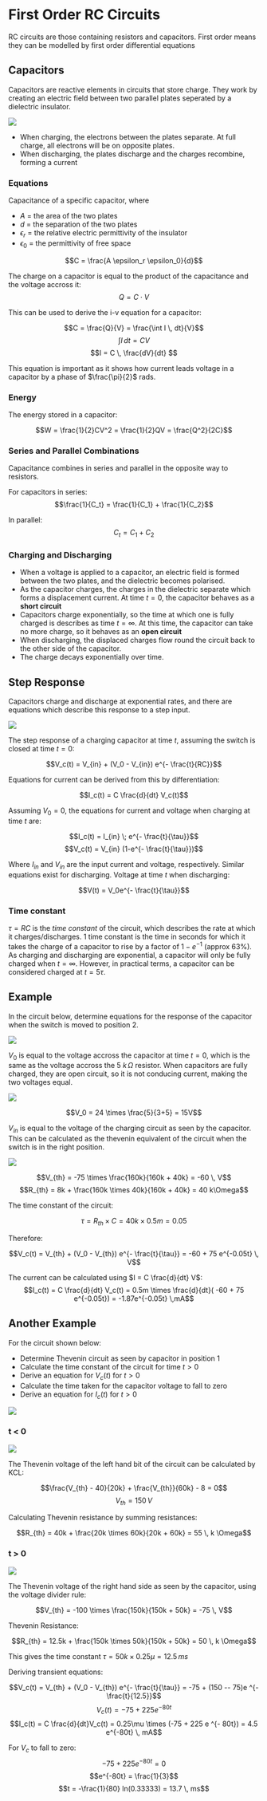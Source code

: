 # First Order RC Circuits

RC circuits are those containing resistors and capacitors. First order means they can be modelled by first order differential equations

## Capacitors

Capacitors are reactive elements in circuits that store charge. They work by creating an electric field between two parallel plates seperated by a dielectric insulator.

![](img/capacitor.png)

- When charging, the electrons between the plates separate. At full charge, all electrons will be on opposite plates.
- When discharging, the plates discharge and the charges recombine, forming a current

### Equations

Capacitance of a specific capacitor, where

- $A$ = the area of the two plates
- $d$ = the separation of the two plates
- $\epsilon_r$ = the relative electric permittivity of the insulator
- $\epsilon_0$ = the permittivity of free space

$$C = \frac{A \epsilon_r \epsilon_0}{d}$$

The charge on a capacitor is equal to the product of the capacitance and the voltage accross it:
$$Q = C \cdot V$$

This can be used to derive the i-v equation for a capacitor:

$$C = \frac{Q}{V} = \frac{\int I \, dt}{V}$$
$$\int I \, dt = CV$$
$$I = C \, \frac{dV}{dt} $$

This equation is important as it shows how current leads voltage in a capacitor by a phase of $\frac{\pi}{2}$ rads.

### Energy

The energy stored in a capacitor:

$$W = \frac{1}{2}CV^2 = \frac{1}{2}QV = \frac{Q^2}{2C}$$

### Series and Parallel Combinations

Capacitance combines in series and parallel in the opposite way to resistors.

For capacitors in series:
$$\frac{1}{C_t} = \frac{1}{C_1} + \frac{1}{C_2}$$

In parallel:
$$C_t = C_1 + C_2$$

### Charging and Discharging

- When a voltage is applied to a capacitor, an electric field is formed between the two plates, and the dielectric becomes polarised.
- As the capacitor charges, the charges in the dielectric separate which forms a displacement current. At time $t=0$, the capacitor behaves as a **short circuit**
- Capacitors charge exponentially, so the time at which one is fully charged is describes as time $t=\infty$. At this time, the capacitor can take no more charge, so it behaves as an **open circuit**
- When discharging, the displaced charges flow round the circuit back to the other side of the capacitor.
- The charge decays exponentially over time.

## Step Response

Capacitors charge and discharge at exponential rates, and there are equations which describe this response to a step input.

![](./img/cap-circuit.png)

The step response of a charging capacitor at time $t$, assuming the switch is closed at time $t=0$:

$$V_c(t) = V_{in} + (V_0 - V_{in}) e^{- \frac{t}{RC}}$$

Equations for current can be derived from this by differentiation:

$$I_c(t) = C \frac{d}{dt} V_c(t)$$

Assuming $V_0 = 0$, the equations for current and voltage when charging at time $t$ are:

$$I_c(t) = I_{in} \; e^{- \frac{t}{\tau}}$$
$$V_c(t) = V_{in} (1-e^{- \frac{t}{\tau}})$$

Where $I_{in}$ and $V_{in}$ are the input current and voltage, respectively. Similar equations exist for discharging. Voltage at time $t$ when discharging:

$$V(t) = V_0e^{- \frac{t}{\tau}}$$

### Time constant

$\tau = RC$ is the _time constant_ of the circuit, which describes the rate at which it charges/discharges. 1 time constant is the time in seconds for which it takes the charge of a capacitor to rise by a factor of $1- e^{-1}$ (approx 63%). As charging and discharging are exponential, a capacitor will only be fully charged when $t=\infty$. However, in practical terms, a capacitor can be considered charged at $t = 5\tau$.

## Example

In the circuit below, determine equations for the response of the capacitor when the switch is moved to position 2.

![](./img/rc-ex-1.png)

$V_0$ is equal to the voltage accross the capacitor at time $t=0$, which is the same as the voltage accross the 5 $k\, \Omega$ resistor. When capacitors are fully charged, they are open circuit, so it is not conducing current, making the two voltages equal.

![](./img/rc-ex-1.1.png)

$$V_0 = 24 \times \frac{5}{3+5} = 15V$$

$V_{in}$ is equal to the voltage of the charging circuit as seen by the capacitor. This can be calculated as the thevenin equivalent of the circuit when the switch is in the right position.

![](./img/rc-ex-1.2.png)

$$V_{th} = -75 \times \frac{160k}{160k + 40k} = -60 \, V$$
$$R_{th} = 8k + \frac{160k \times 40k}{160k + 40k} = 40 k\Omega$$

The time constant of the circuit:

$$\tau = R_{th} \times C = 40k \times 0.5m = 0.05$$

Therefore:

$$V_c(t) = V_{th} + (V_0 - V_{th}) e^{- \frac{t}{\tau}} = -60 + 75 e^{-0.05t} \, V$$

The current can be calculated using $I = C \frac{d}{dt} V$:
$$I_c(t) = C \frac{d}{dt} V_c(t) = 0.5m \times \frac{d}{dt}( -60 + 75 e^{-0.05t}) = -1.87e^{-0.05t} \,mA$$

## Another Example

For the circuit shown below:

- Determine Thevenin circuit as seen by capacitor in position 1
- Calculate the time constant of the circuit for time $t > 0$
- Derive an equation for $V_c(t)$ for $t > 0$
- Calculate the time taken for the capacitor voltage to fall to zero
- Derive an equation for $I_c(t)$ for $t > 0$

![](./img/rc-ex-2.png)

### t < 0

![](./img/rc-ex2.1.png)

The Thevenin voltage of the left hand bit of the circuit can be calculated by KCL:

$$\frac{V_{th} - 40}{20k} + \frac{V_{th}}{60k} - 8 = 0$$
$$V_{th} = 150 \, V $$

Calculating Thevenin resistance by summing resistances:

$$R_{th} = 40k + \frac{20k \times 60k}{20k + 60k} = 55 \, k \Omega$$

### t > 0

![](./img/rc-ex2.2.png.png)

The Thevenin voltage of the right hand side as seen by the capacitor, using the voltage divider rule:

$$V_{th} = -100 \times \frac{150k}{150k + 50k} = -75 \, V$$

Thevenin Resistance:

$$R_{th} = 12.5k + \frac{150k \times 50k}{150k + 50k} = 50 \, k \Omega$$

This gives the time constant $\tau = 50k \times 0.25\mu = 12.5 \, ms$

Deriving transient equations:

$$V_c(t) = V_{th} + (V_0 - V_{th}) e^{- \frac{t}{\tau}} = -75 + (150 -- 75)e ^{- \frac{t}{12.5}}$$
$$V_c(t) = -75 + 225 e ^{- 80t}$$
$$I_c(t) = C \frac{d}{dt}V_c(t) = 0.25\mu \times (-75 + 225 e ^{- 80t}) = 4.5 e^{-80t} \, mA$$

For $V_c$ to fall to zero:
$$ -75 + 225 e ^{- 80t} = 0$$
$$e^{-80t} = \frac{1}{3}$$
$$t = -\frac{1}{80} ln(0.33333) = 13.7 \, ms$$
